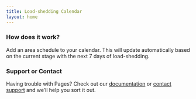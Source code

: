 ```yaml
---
title: Load-shedding Calendar
layout: home
---
```


### How does it work?
Add an area schedule to your calendar. This will update automatically based on the current stage with the next 7 days of load-shedding.


### Support or Contact

Having trouble with Pages? Check out our [documentation](https://docs.github.com/categories/github-pages-basics/) or [contact support](https://support.github.com/contact) and we’ll help you sort it out.
